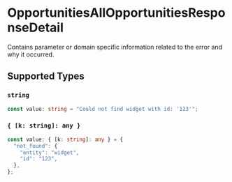 # OpportunitiesAllOpportunitiesResponseDetail

Contains parameter or domain specific information related to the error and why it occurred.


## Supported Types

### `string`

```typescript
const value: string = "Could not find widget with id: '123'";
```

### `{ [k: string]: any }`

```typescript
const value: { [k: string]: any } = {
  "not_found": {
    "entity": "widget",
    "id": "123",
  },
};
```

